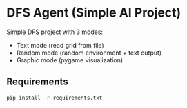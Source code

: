 # DFS Agent (Simple AI Project)

Simple DFS project with 3 modes:
- Text mode (read grid from file)
- Random mode (random environment + text output)
- Graphic mode (pygame visualization)

## Requirements
```bash
pip install -r requirements.txt
